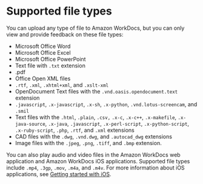 # Supported file types<a name="file-types"></a>

You can upload any type of file to Amazon WorkDocs, but you can only view and provide feedback on these file types: 
+ Microsoft Office Word
+ Microsoft Office Excel
+ Microsoft Office PowerPoint
+ Text file with `.txt` extension
+ \.pdf
+ Office Open XML files
+ `.rtf`, `.xml`, `.xhtml+xml`, and `.xslt-xml`
+ OpenDocument Text files with the `.vnd.oasis.opendocument.text` extension
+ `.javascript`, `.x-javascript`, `.x-sh`, `.x-python`, `.vnd.lotus-screencam`, and `.smil`
+ Text files with the `.html`, `.plain`, `.csv,` `.x-c`, `.x-c++`, `.x-makefile`, `.x-java-source`, `.x-java`, `.javascript`, `.x-perl-script`, `.x-python-script`, `.x-ruby-script`, `.php`, `.rtf`, and `.xml` extensions
+ CAD files with the `.dwg`, `.vnd.dwg`, and `.autocad_dwg` extensions
+ Image files with the `.jpeg`, `.png`, `.tiff`, and `.bmp` extension\.

You can also play audio and video files in the Amazon WorkDocs web application and Amazon WorkDocs iOS applications\. Supported file types include `.mp4`, `.3gp`, `.mov`, `.m4a`, and `.m4v`\. For more information about iOS applications, see [Getting started with iOS](iphone_client_help.md)\.